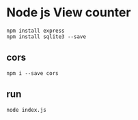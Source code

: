 # Node js View counter

```
npm install express
npm install sqlite3 --save
```

## cors
```
npm i --save cors
```

## run
```
node index.js

```